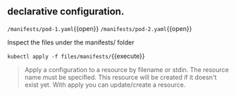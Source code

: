 ## declarative configuration.

`/manifests/pod-1.yaml`{{open}}
`/manifests/pod-2.yaml`{{open}}

Inspect the files under the manifests/ folder

`kubectl apply -f files/manifests/`{{execute}}


> Apply a configuration to a resource by filename or stdin. The resource name must be specified. This resource will be created if it doesn't exist yet. With apply you can update/create a resource.

